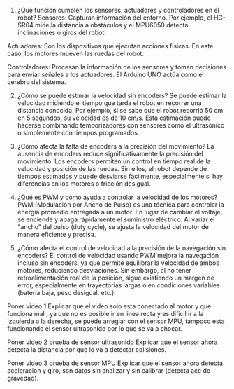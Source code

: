 1. ¿Qué función cumplen los sensores, actuadores y controladores en el robot?
Sensores: Capturan información del entorno. Por ejemplo, el HC-SR04 mide la distancia a obstáculos y el MPU6050 detecta inclinaciones o giros del robot.

Actuadores: Son los dispositivos que ejecutan acciones físicas. En este caso, los motores mueven las ruedas del robot.

Controladores: Procesan la información de los sensores y toman decisiones para enviar señales a los actuadores. El Arduino UNO actúa como el cerebro del sistema.

2. ¿Cómo se puede estimar la velocidad sin encoders?
Se puede estimar la velocidad midiendo el tiempo que tarda el robot en recorrer una distancia conocida. Por ejemplo, si se sabe que el robot recorrió 50 cm en 5 segundos, su velocidad es de 10 cm/s. Esta estimación puede hacerse combinando temporizadores con sensores como el ultrasónico o simplemente con tiempos programados.

3. ¿Cómo afecta la falta de encoders a la precisión del movimiento?
La ausencia de encoders reduce significativamente la precisión del movimiento. Los encoders permiten un control en tiempo real de la velocidad y posición de las ruedas. Sin ellos, el robot depende de tiempos estimados y puede desviarse fácilmente, especialmente si hay diferencias en los motores o fricción desigual.

4. ¿Qué es PWM y cómo ayuda a controlar la velocidad de los motores?
PWM (Modulación por Ancho de Pulso) es una técnica para controlar la energía promedio entregada a un motor. En lugar de cambiar el voltaje, se enciende y apaga rápidamente el suministro eléctrico. Al variar el "ancho" del pulso (duty cycle), se ajusta la velocidad del motor de manera eficiente y precisa.

5. ¿Cómo afecta el control de velocidad a la precisión de la navegación sin encoders?
El control de velocidad usando PWM mejora la navegación incluso sin encoders, ya que permite equilibrar la velocidad de ambos motores, reduciendo desviaciones. Sin embargo, al no tener retroalimentación real de la posición, sigue existiendo un margen de error, especialmente en trayectorias largas o en condiciones variables (batería baja, peso desigual, etc.).


Poner video 1
Explicar que el video solo esta conectado al motor y que funciona mal , ya que no es posible ir en linea recta y es dificil ir a la izquierda o la derecha, se puede arreglar con el sensor MPU, tampoco esta funcionando el sensor ultrasonido por lo que se va a chocar.

Poner video 2 prueba de sensor ultrasonido
Explicar que el sensor ahora detecta la distancia por que lo va a detectar colisiones.

Poner video 3 prueba de sensor MPU
Explicar que el sensor ahora detecta aceleracion y giro, son datos sin analizar y sin calibrar (detecta acc de gravedad).
